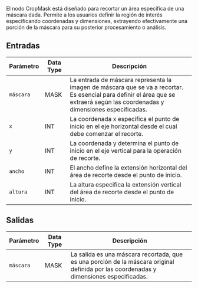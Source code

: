 El nodo CropMask está diseñado para recortar un área específica de una máscara dada. Permite a los usuarios definir la región de interés especificando coordenadas y dimensiones, extrayendo efectivamente una porción de la máscara para su posterior procesamiento o análisis.

## Entradas

| Parámetro | Data Type | Descripción |
|-----------|-------------|-------------|
| `máscara`    | MASK        | La entrada de máscara representa la imagen de máscara que se va a recortar. Es esencial para definir el área que se extraerá según las coordenadas y dimensiones especificadas. |
| `x`       | INT         | La coordenada x especifica el punto de inicio en el eje horizontal desde el cual debe comenzar el recorte. |
| `y`       | INT         | La coordenada y determina el punto de inicio en el eje vertical para la operación de recorte. |
| `ancho`   | INT         | El ancho define la extensión horizontal del área de recorte desde el punto de inicio. |
| `altura`  | INT         | La altura especifica la extensión vertical del área de recorte desde el punto de inicio. |

## Salidas

| Parámetro | Data Type | Descripción |
|-----------|-------------|-------------|
| `máscara`    | MASK        | La salida es una máscara recortada, que es una porción de la máscara original definida por las coordenadas y dimensiones especificadas. |
